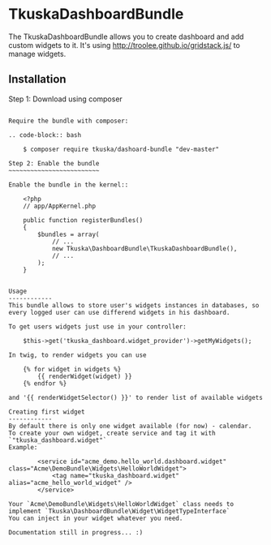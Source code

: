 TkuskaDashboardBundle
=============

The TkuskaDashboardBundle allows you to create dashboard and add custom widgets to it.
It's using http://troolee.github.io/gridstack.js/ to manage widgets.

Installation
------------
Step 1: Download using composer
~~~~~~~~~~~~~~~~~~~~~~~~~~~~~~~~~~~~~~~~~~~~~

Require the bundle with composer:

.. code-block:: bash

    $ composer require tkuska/dashoard-bundle "dev-master"

Step 2: Enable the bundle
~~~~~~~~~~~~~~~~~~~~~~~~~

Enable the bundle in the kernel::

    <?php
    // app/AppKernel.php

    public function registerBundles()
    {
        $bundles = array(
            // ...
            new Tkuska\DashboardBundle\TkuskaDashboardBundle(),
            // ...
        );
    }


Usage
------------
This bundle allows to store user's widgets instances in databases, so every logged user can use differend widgets in his dashboard.

To get users widgets just use in your controller:

    $this->get('tkuska_dashboard.widget_provider')->getMyWidgets();

In twig, to render widgets you can use 

    {% for widget in widgets %}
        {{ renderWidget(widget) }}
    {% endfor %}

and '{{ renderWidgetSelector() }}' to render list of available widgets

Creating first widget
------------
By default there is only one widget available (for now) - calendar.
To create your own widget, create service and tag it with `"tkuska_dashboard.widget"`
Example:

        <service id="acme_demo.hello_world.dashboard.widget" class="Acme\DemoBundle\Widgets\HelloWorldWidget">
            <tag name="tkuska_dashboard.widget" alias="acme_hello_world_widget" />
        </service>

Your `Acme\DemoBundle\Widgets\HelloWorldWidget` class needs to implement `Tkuska\DashboardBundle\Widget\WidgetTypeInterface`
You can inject in your widget whatever you need.

Documentation still in progress... :)